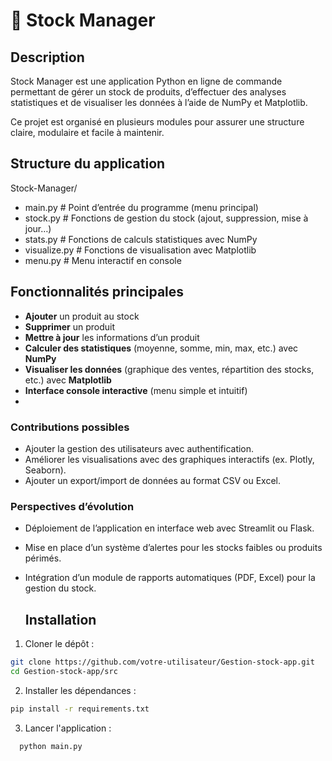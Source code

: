 # 🏪 Stock Manager  
## Description
Stock Manager est une application Python en ligne de commande permettant de gérer un stock de produits, d’effectuer des analyses statistiques et de visualiser les données à l’aide de NumPy et Matplotlib.

Ce projet est organisé en plusieurs modules pour assurer une structure claire, modulaire et facile à maintenir.

##  Structure du application 
Stock-Manager/

- main.py              # Point d’entrée du programme (menu principal)
- stock.py             # Fonctions de gestion du stock (ajout, suppression, mise à jour…)
- stats.py             # Fonctions de calculs statistiques avec NumPy
- visualize.py         # Fonctions de visualisation avec Matplotlib
- menu.py              # Menu interactif en console

##  Fonctionnalités principales

-  **Ajouter** un produit au stock
-  **Supprimer** un produit
-  **Mettre à jour** les informations d’un produit
-  **Calculer des statistiques** (moyenne, somme, min, max, etc.) avec **NumPy**
-  **Visualiser les données** (graphique des ventes, répartition des stocks, etc.) avec **Matplotlib**
-  **Interface console interactive** (menu simple et intuitif)
-  
### Contributions possibles
- Ajouter la gestion des utilisateurs avec authentification.   
- Améliorer les visualisations avec des graphiques interactifs (ex. Plotly, Seaborn).  
- Ajouter un export/import de données au format CSV ou Excel.  

### Perspectives d’évolution
- Déploiement de l’application en interface web avec Streamlit ou Flask.  
- Mise en place d’un système d’alertes pour les stocks faibles ou produits périmés.  
- Intégration d’un module de rapports automatiques (PDF, Excel) pour la gestion du stock.

  ## Installation

1. Cloner le dépôt :
```bash
git clone https://github.com/votre-utilisateur/Gestion-stock-app.git
cd Gestion-stock-app/src
```
2. Installer les dépendances :
```bash
pip install -r requirements.txt
```
3. Lancer l'application :
```bash
  python main.py
```







